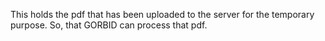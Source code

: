 This holds the pdf that has been uploaded to the server for the temporary purpose. So, that GORBID can process that pdf.
